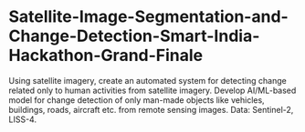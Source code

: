 # Satellite-Image-Segmentation-and-Change-Detection-Smart-India-Hackathon-Grand-Finale
Using satellite imagery, create an automated system for detecting change related only to human activities from satellite imagery. Develop AI/ML-based model for change detection of only man-made objects like vehicles, buildings, roads, aircraft etc. from remote sensing images. Data: Sentinel-2, LISS-4.
